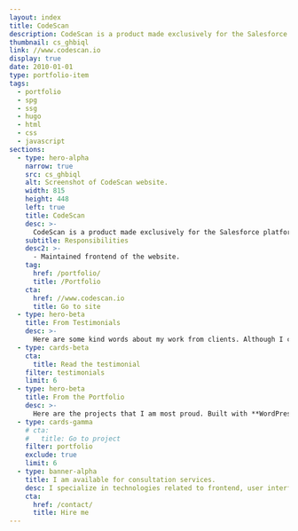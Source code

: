 ```yaml
---
layout: index
title: CodeScan
description: CodeScan is a product made exclusively for the Salesforce platform. CodeScan’s code analysis solutions helps provide total visibility into Salesforce code health.
thumbnail: cs_ghbiql
link: //www.codescan.io
display: true
date: 2010-01-01
type: portfolio-item
tags:
  - portfolio
  - spg
  - ssg
  - hugo
  - html
  - css
  - javascript
sections:
  - type: hero-alpha
    narrow: true
    src: cs_ghbiql
    alt: Screenshot of CodeScan website.
    width: 815
    height: 448
    left: true
    title: CodeScan
    desc: >-
      CodeScan is a product made exclusively for the Salesforce platform. CodeScan’s code analysis solutions helps provide total visibility into Salesforce code health.
    subtitle: Responsibilities
    desc2: >-
      - Maintained frontend of the website.
    tag:
      href: /portfolio/
      title: /Portfolio
    cta:
      href: //www.codescan.io
      title: Go to site
  - type: hero-beta
    title: From Testimonials
    desc: >-
      Here are some kind words about my work from clients. Although I collaborated with clients from more than 10 countries, most of them come from **The United States**.
  - type: cards-beta
    cta:
      title: Read the testimonial
    filter: testimonials
    limit: 6
  - type: hero-beta
    title: From the Portfolio
    desc: >-
      Here are the projects that I am most proud. Built with **WordPress**, **Shopify**, **Jekyll**, and **Hugo**, among others.
  - type: cards-gamma
    # cta:
    #   title: Go to project
    filter: portfolio
    exclude: true
    limit: 6
  - type: banner-alpha
    title: I am available for consultation services.
    desc: I specialize in technologies related to frontend, user interface, and web development.
    cta:
      href: /contact/
      title: Hire me
---
```

